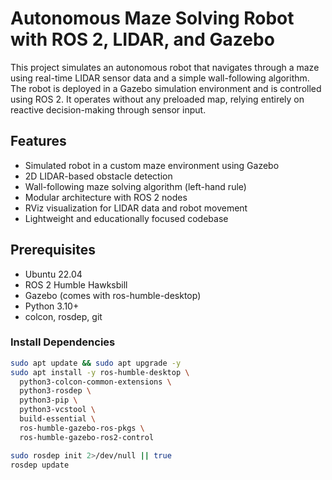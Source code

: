 # Autonomous Maze Solving Robot with ROS 2, LIDAR, and Gazebo

This project simulates an autonomous robot that navigates through a maze using real-time LIDAR sensor data and a simple wall-following algorithm. The robot is deployed in a Gazebo simulation environment and is controlled using ROS 2. It operates without any preloaded map, relying entirely on reactive decision-making through sensor input.

## Features

- Simulated robot in a custom maze environment using Gazebo
- 2D LIDAR-based obstacle detection
- Wall-following maze solving algorithm (left-hand rule)
- Modular architecture with ROS 2 nodes
- RViz visualization for LIDAR data and robot movement
- Lightweight and educationally focused codebase

## Prerequisites

- Ubuntu 22.04
- ROS 2 Humble Hawksbill
- Gazebo (comes with ros-humble-desktop)
- Python 3.10+
- colcon, rosdep, git

### Install Dependencies

```bash
sudo apt update && sudo apt upgrade -y
sudo apt install -y ros-humble-desktop \
  python3-colcon-common-extensions \
  python3-rosdep \
  python3-pip \
  python3-vcstool \
  build-essential \
  ros-humble-gazebo-ros-pkgs \
  ros-humble-gazebo-ros2-control

sudo rosdep init 2>/dev/null || true
rosdep update
